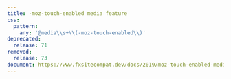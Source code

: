 ```yaml
---
title: -moz-touch-enabled media feature
css:
  pattern:
    any: '@media\\s+\\(-moz-touch-enabled\\)'
deprecated:
  release: 71
removed:
  release: 73
document: https://www.fxsitecompat.dev/docs/2019/moz-touch-enabled-media-feature-has-been-removed/
---
```

